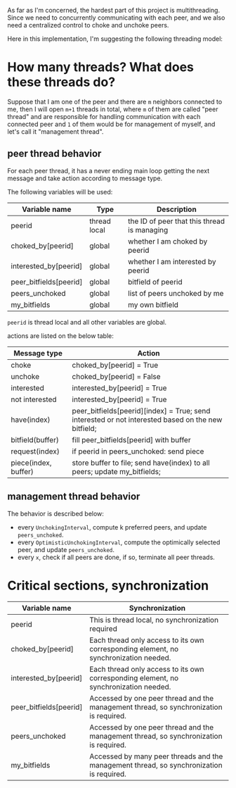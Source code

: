 As far as I'm concerned, the hardest part of this project is multithreading. Since we need to concurrently communicating with each peer, and we also need a centralized control to choke and unchoke peers.

Here in this implementation, I'm suggesting the following threading model:

# How many threads? What does these threads do?

Suppose that I am one of the peer and there are `m` neighbors connected to me, then I will open `m+1` threads in total, where `m` of them are called "peer thread" and are responsible for handling communication with each connected peer and `1` of them would be for management of myself, and let's call it "management thread".

## peer thread behavior

For each peer thread, it has a never ending main loop getting the next message and take action according to message type.

The following variables will be used:

| Variable name          | Type         | Description                                 |
|------------------------|--------------|---------------------------------------------|
| peerid                 | thread local | the ID of peer that this thread is managing |
| choked_by[peerid]      | global       | whether I am choked by peerid               |
| interested_by[peerid]  | global       | whether I am interested by peerid           |
| peer_bitfields[peerid] | global       | bitfield of peerid                          |
| peers_unchoked         | global       | list of peers unchoked by me                |
| my_bitfields           | global       | my own bitfield                             |

`peerid` is thread local and all other variables are global.

actions are listed on the below table:

| Message type         | Action                                                                                                 |
|----------------------|--------------------------------------------------------------------------------------------------------|
| choke                | choked_by[peerid] = True                                                                               |
| unchoke              | choked_by[peerid] = False                                                                              |
| interested           | interested_by[peerid] = True                                                                           |
| not interested       | interested_by[peerid] = True                                                                           |
| have(index)          | peer_bitfields[peerid][index] = True; send interested or not interested based on the new bitfield; |
| bitfield(buffer)     | fill peer_bitfields[peerid] with buffer                                                                |
| request(index)       | if peerid in peers_unchoked:      send piece                                                           |
| piece(index, buffer) | store buffer to file; send have(index) to all peers; update my_bitfields;                              |

## management thread behavior

The behavior is described below:

- every `UnchokingInterval`, compute k preferred peers, and update `peers_unchoked`.
- every `OptimisticUnchokingInterval`, compute the optimically selected peer, and update `peers_unchoked`.
- every `x`, check if all peers are done, if so, terminate all peer threads.

# Critical sections, synchronization

| Variable name          | Synchronization                                                                          |
|------------------------|------------------------------------------------------------------------------------------|
| peerid                 | This is thread local, no synchronization required                                        |
| choked_by[peerid]      | Each thread only access to its own corresponding element, no synchronization needed.     |
| interested_by[peerid]  | Each thread only access to its own corresponding element, no synchronization needed.     |
| peer_bitfields[peerid] | Accessed by one peer thread and the management thread, so synchronization is required.   |
| peers_unchoked         | Accessed by one peer thread and the management thread, so synchronization is required.   |
| my_bitfields           | Accessed by many peer threads and the management thread, so synchronization is required. |